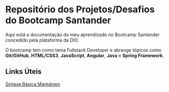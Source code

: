 # Repositório dos Projetos/Desafios do Bootcamp Santander
Aqui está a documentação do meu aprendizado no Bootcamp Santander concedido pela plataforma da DIO.  

O bootcamp tem como tema Fullstack Developer e abrange tópicos como **Git/GitHub**, **HTML/CSS3**, **JavaScript**, **Angular**, **Java** e **Spring Framework**.



## Links Úteis
[Sintaxe Básica Markdown](https://www.markdownguide.org/basic-syntax/)
